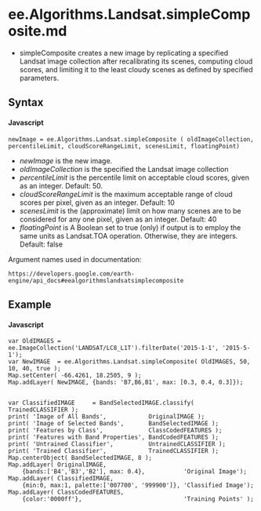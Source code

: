 # ee.Algorithms.Landsat.simpleComposite.md
- simpleComposite  creates a new image by replicating a specified Landsat image collection after recalibrating its scenes, computing cloud scores, and limiting it to the least cloudy scenes as defined by specified parameters.

## Syntax

#### Javascript
```
newImage = ee.Algorithms.Landsat.simpleComposite ( oldImageCollection, percentileLimit, cloudScoreRangeLimit, scenesLimit, floatingPoint)
```

- *newImage* is the new image.
- *oldImageCollection* is the specified the Landsat image collection 
- *percentileLimit* is the percentile limit on acceptable cloud scores, given as an integer.  Default: 50. 
- *cloudScoreRangeLimit* is the maximum acceptable range of cloud scores per pixel, given as an integer. Default: 10
- *scenesLimit* is the (approximate) limit on how many scenes are to be considered  for any one pixel, given as an integer.  Default: 40
- *floatingPoint* is A Boolean set to true (only) if output is to employ the same units as Landsat.TOA operation. Otherwise, they are integers. Default: false


Argument names used in documentation:
```
https://developers.google.com/earth-engine/api_docs#eealgorithmslandsatsimplecomposite
```

## Example

#### Javascript
```
var OldIMAGES = ee.ImageCollection('LANDSAT/LC8_L1T').filterDate('2015-1-1', '2015-5-1');
var NewIMAGE  = ee.Algorithms.Landsat.simpleComposite( OldIMAGES, 50, 10, 40, true );
Map.setCenter( -66.4261, 18.2505, 9 );
Map.addLayer( NewIMAGE, {bands: 'B7,B6,B1', max: [0.3, 0.4, 0.3]});


var ClassifiedIMAGE     = BandSelectedIMAGE.classify( TrainedCLASSIFIER );
print( 'Image of All Bands',            OriginalIMAGE );
print( 'Image of Selected Bands',       BandSelectedIMAGE );
print( 'Features by Class',             ClassCodedFEATURES );
print( 'Features with Band Properties', BandCodedFEATURES );
print( 'Untrained Classifier',          UntrainedCLASSIFIER );
print( 'Trained Classifier',            TrainedCLASSIFIER );
Map.centerObject( BandSelectedIMAGE, 8 );
Map.addLayer( OriginalIMAGE,      
    {bands:['B4','B3','B2'], max: 0.4},           'Original Image');
Map.addLayer( ClassifiedIMAGE,    
    {min:0, max:1, palette:['007700', '999900']}, 'Classified Image');
Map.addLayer( ClassCodedFEATURES, 
    {color:'0000ff'},                             'Training Points' );

```
